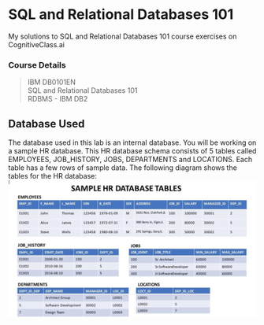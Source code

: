 # SQL and Relational Databases 101
My solutions to SQL and Relational Databases 101 course exercises on CognitiveClass.ai    
 
### Course Details
> IBM DB0101EN   
> SQL and Relational Databases 101     
> RDBMS - IBM DB2

## Database Used
The database used in this lab is an internal database. You will be working on a sample HR database. This HR database schema consists of 5 tables called EMPLOYEES, JOB_HISTORY, JOBS, DEPARTMENTS and LOCATIONS. Each table has a few rows of sample data. The following diagram shows the tables for the HR database:
![HR-DATABASE-TABLES](db-images/HR-DATABASE-TABLES.png)


